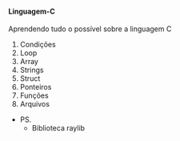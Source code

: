 #### Linguagem-C
 Aprendendo tudo o possível sobre a linguagem C

  1. Condições
  2. Loop 
  3. Array 
  4. Strings 
  5. Struct 
  6. Ponteiros 
  7. Funções 
  8. Arquivos 

- PS.
  - Biblioteca raylib 

